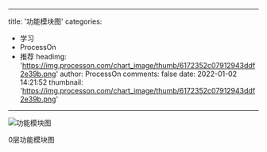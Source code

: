 
---
title: '功能模块图'
categories: 
 - 学习
 - ProcessOn
 - 推荐
headimg: 'https://img.processon.com/chart_image/thumb/6172352c07912943ddf2e39b.png'
author: ProcessOn
comments: false
date: 2022-01-02 14:21:52
thumbnail: 'https://img.processon.com/chart_image/thumb/6172352c07912943ddf2e39b.png'
---

<div>   
<img class="thumb" alt="功能模块图" src="https://img.processon.com/chart_image/thumb/6172352c07912943ddf2e39b.png" referrerpolicy="no-referrer">
<p>0层功能模块图</p>  
</div>
            